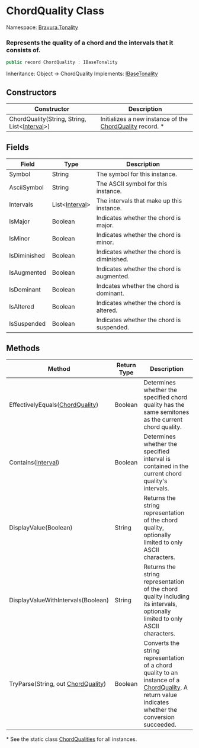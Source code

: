 # ChordQuality Class

Namespace: [Bravura.Tonality](./Bravura.Tonality.md)

### Represents the quality of a chord and the intervals that it consists of.

```csharp
public record ChordQuality : IBaseTonality
```

Inheritance: Object -> ChordQuality
Implements: [IBaseTonality](./IBaseTonality.md)

## Constructors
| Constructor | Description |
| --- | --- |
| ChordQuality(String, String, List<[Interval](./Interval.md)>) | Initializes a new instance of the [ChordQuality](./ChordQuality.md) record. * |

## Fields
| Field | Type | Description |
| --- | --- | --- |
| Symbol | String | The symbol for this instance. |
| AsciiSymbol | String | The ASCII symbol for this instance. |
| Intervals | List<[Interval](./Interval.md)> | The intervals that make up this instance. |
| IsMajor | Boolean | Indicates whether the chord is major. |
| IsMinor | Boolean | Indicates whether the chord is minor. |
| IsDiminished | Boolean | Indicates whether the chord is diminished. |
| IsAugmented | Boolean | Indicates whether the chord is augmented. |
| IsDominant | Boolean | Indcates whether the chord is dominant. |
| IsAltered | Boolean | Indicates whether the chord is altered. |
| IsSuspended | Boolean | Indicates whether the chord is suspended. |

## Methods
| Method | Return Type | Description |
| --- | --- | --- |
| EffectivelyEquals([ChordQuality](./ChordQuality.md)) | Boolean | Determines whether the specified chord quality has the same semitones as the current chord quality. |
| Contains([Interval](./Interval.md)) | Boolean | Determines whether the specified interval is contained in the current chord quality's intervals. |
| DisplayValue(Boolean) | String | Returns the string representation of the chord quality, optionally limited to only ASCII characters. |
| DisplayValueWithIntervals(Boolean) | String | Returns the string representation of the chord quality including its intervals, optionally limited to only ASCII characters. |
| TryParse(String, out [ChordQuality](./ChordQuality.md)) | Boolean | Converts the string representation of a chord quality to an instance of a [ChordQuality](./ChordQuality.md). A return value indicates whether the conversion succeeded. |

\* See the static class [ChordQualities](./ChordQualities.md) for all instances.
